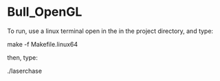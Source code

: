 # Bull_OpenGL

To run, use a linux terminal open in the in the project directory, and type: 

make -f Makefile.linux64

then, type:

./laserchase

